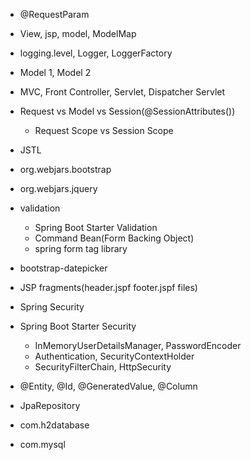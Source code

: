- @RequestParam
- View, jsp, model, ModelMap
- logging.level, Logger, LoggerFactory
- Model 1, Model 2
- MVC, Front Controller, Servlet, Dispatcher Servlet
- Request vs Model vs Session(@SessionAttributes())
  - Request Scope vs Session Scope
- JSTL

- org.webjars.bootstrap
- org.webjars.jquery

- validation
  - Spring Boot Starter Validation
  - Command Bean(Form Backing Object)
  - spring form tag library

- bootstrap-datepicker

- JSP fragments(header.jspf footer.jspf files)

- Spring Security
- Spring Boot Starter Security
  - InMemoryUserDetailsManager, PasswordEncoder
  - Authentication, SecurityContextHolder
  - SecurityFilterChain, HttpSecurity

- @Entity, @Id, @GeneratedValue, @Column
- JpaRepository

- com.h2database
- com.mysql